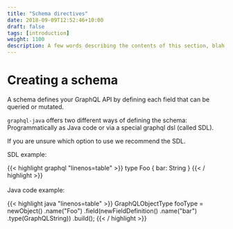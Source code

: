 ```yaml
---
title: "Schema directives"
date: 2018-09-09T12:52:46+10:00
draft: false
tags: [introduction]
weight: 1100
description: A few words describing the contents of this section, blah, blah, blah.
---
```

# Creating a schema

A schema defines your GraphQL API by defining each field that can be queried or mutated.

`graphql-java` offers two different ways of defining the schema: Programmatically as Java code or via a special graphql dsl (called SDL).

If you are unsure which option to use we recommend the SDL.

SDL example:

{{< highlight graphql "linenos=table" >}}
type Foo {
    bar: String
}
{{< / highlight >}}
<br/>
<br/>
Java code example:

{{< highlight java "linenos=table" >}}
GraphQLObjectType fooType = newObject()
    .name("Foo")
    .field(newFieldDefinition()
            .name("bar")
            .type(GraphQLString))
    .build();
{{< / highlight >}}
